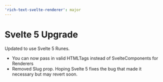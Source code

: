 ```yaml
---
'rich-text-svelte-renderer': major
---
```


# Svelte 5 Upgrade

Updated to use Svelte 5 Runes.

- You can now pass in valid HTMLTags instead of SvelteComponents for Renderers
- Removed Slug prop. Hoping Svelte 5 fixes the bug that made it necessary but may revert soon.
